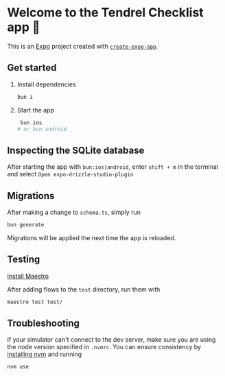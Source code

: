 # Welcome to the Tendrel Checklist app 👋

This is an [Expo](https://expo.dev) project created with [`create-expo-app`](https://www.npmjs.com/package/create-expo-app).

## Get started

1. Install dependencies

   ```bash
   bun i
   ```

2. Start the app

   ```bash
    bun ios
   # or bun android
   ```

## Inspecting the SQLite database
After starting the app with `bun:ios|android`, enter `shift + m` in the terminal and select `Open expo-drizzle-studio-plugin`

## Migrations
After making a change to `schema.ts`, simply run
```bash
bun generate
```

Migrations will be applied the next time the app is reloaded.

## Testing
[Install Maestro](https://maestro.mobile.dev/getting-started/installing-maestro)

After adding flows to the `test` directory, run them with
```bash
maestro test test/
```

## Troubleshooting

If your simulator can't connect to the dev server, make sure you are using the node version specified in
`.nvmrc`. You can ensure consistency by [installing nvm](https://github.com/nvm-sh/nvm?tab=readme-ov-file#installing-and-updating) and 
running

```bash
nvm use
```
